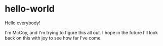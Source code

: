 hello-world
===========

Hello everybody!

I'm McCoy, and I'm trying to figure this all out.
I hope in the future I'll look back on this with joy to see how far I've come.
